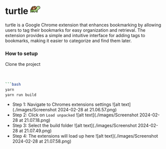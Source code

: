 # turtle <img src="./images/turtle.png" alt="turtle" style="width: 32px; height: 32px;">

turtle is a Google Chrome extension that enhances bookmarking by allowing users to tag their bookmarks for easy organization and retrieval. The extension provides a simple and intuitive interface for adding tags to bookmarks, making it easier to categorize and find them later.

### How to setup

Clone the project
```bash git clone https://github.com/H4K3R13/turtle.git 


```bash
yarn 
yarn run build
```

- Step 1: Navigate to Chromes extensions settings
  ![alt text](./images/Screenshot 2024-02-28 at 21.06.57.png)
- Step 2: Click on `Load unpacked`
  ![alt text](./images/Screenshot 2024-02-28 at 21.07.18.png)
- Step 3: Select the build folder
  ![alt text](./images/Screenshot 2024-02-28 at 21.07.49.png)
- Step 4: The extensions will load up here
  ![alt text](./images/Screenshot 2024-02-28 at 21.07.58.png)
